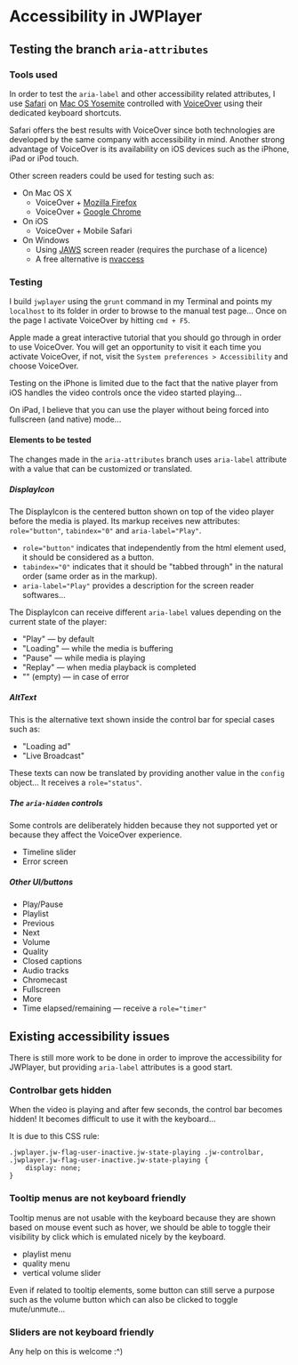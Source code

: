 # Accessibility in JWPlayer


## Testing the branch `aria-attributes`


### Tools used

In order to test the `aria-label` and other accessibility related attributes, I use [Safari](http://www.apple.com/safari/) on [Mac OS Yosemite](https://en.wikipedia.org/wiki/OS_X_Yosemite) controlled with [VoiceOver](http://www.apple.com/accessibility/osx/voiceover/) using their dedicated keyboard shortcuts.

Safari offers the best results with VoiceOver since both technologies are developed by the same company with accessibility in mind. 
Another strong advantage of VoiceOver is its availability on iOS devices such as the iPhone, iPad or iPod touch.

Other screen readers could be used for testing such as:

- On Mac OS X
  - VoiceOver + [Mozilla Firefox](https://www.mozilla.org/en-US/firefox/new/)
  - VoiceOver + [Google Chrome](https://www.google.com/chrome/)
- On iOS
  - VoiceOver + Mobile Safari
- On Windows
  - Using [JAWS](http://www.freedomscientific.com/Products/Blindness/JAWS) screen reader (requires the purchase of a licence)
  - A free alternative is [nvaccess](nvaccess.org)


### Testing

I build `jwplayer` using the `grunt` command in my Terminal and points my `localhost` to its folder in order to browse to the manual test page... Once on the page I activate VoiceOver by hitting `cmd + F5`.

Apple made a great interactive tutorial that you should go through in order to use VoiceOver. You will get an opportunity to visit it each time you activate VoiceOver, if not, visit the `System preferences > Accessibility` and choose VoiceOver.

Testing on the iPhone is limited due to the fact that the native player from iOS handles the video controls once the video started playing...

On iPad, I believe that you can use the player without being forced into fullscreen (and native) mode...


#### Elements to be tested

The changes made in the `aria-attributes` branch uses `aria-label` attribute with a value that can be customized or translated.

##### DisplayIcon

The DisplayIcon is the centered button shown on top of the video player before the media is played.
Its markup receives new attributes: `role="button"`, `tabindex="0"` and `aria-label="Play"`.

- `role="button"` indicates that independently from the html element used, it should be considered as a button.
- `tabindex="0"` indicates that it should be "tabbed through" in the natural order (same order as in the markup).
- `aria-label="Play"` provides a description for the screen reader softwares...

The DisplayIcon can receive different `aria-label` values depending on the current state of the player:

- "Play" — by default
- "Loading" — while the media is buffering
- "Pause" — while media is playing
- "Replay" — when media playback is completed
- "" (empty) — in case of error


##### AltText

This is the alternative text shown inside the control bar for special cases such as:

- "Loading ad"
- "Live Broadcast"

These texts can now be translated by providing another value in the `config` object...
It receives a `role="status"`.

##### The `aria-hidden` controls

Some controls are deliberately hidden because they not supported yet or because they affect the VoiceOver experience.

- Timeline slider
- Error screen


##### Other UI/buttons

- Play/Pause
- Playlist
- Previous
- Next
- Volume
- Quality
- Closed captions
- Audio tracks
- Chromecast
- Fullscreen
- More
- Time elapsed/remaining — receive a `role="timer"`


## Existing accessibility issues

There is still more work to be done in order to improve the accessibility for JWPlayer, but providing `aria-label` attributes is a good start.

### Controlbar gets hidden

When the video is playing and after few seconds, the control bar becomes hidden!
It becomes difficult to use it with the keyboard...

It is due to this CSS rule:

```
.jwplayer.jw-flag-user-inactive.jw-state-playing .jw-controlbar, 
.jwplayer.jw-flag-user-inactive.jw-state-playing {
    display: none;
}
```

### Tooltip menus are not keyboard friendly

Tooltip menus are not usable with the keyboard because they are shown based on mouse event such as hover, we should be able to toggle their visibility by click which is emulated nicely by the keyboard.

- playlist menu
- quality menu
- vertical volume slider

Even if related to tooltip elements, some button can still serve a purpose such as the volume button which can also be clicked to toggle mute/unmute...

### Sliders are not keyboard friendly

Any help on this is welcome :^)
